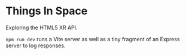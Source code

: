 # Things In Space

Exploring the HTML5 XR API.

`npm run dev` runs a Vite server as well as a tiny fragment of an Express server to log responses.
